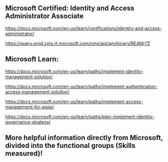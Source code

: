 Microsoft Certified: Identity and Access Administrator Associate
-------------------
https://docs.microsoft.com/en-us/learn/certifications/identity-and-access-administrator/

https://query.prod.cms.rt.microsoft.com/cms/api/am/binary/RE4Mr7Z

Microsoft Learn:
-------------------

https://docs.microsoft.com/en-us/learn/paths/implement-identity-management-solution/

https://docs.microsoft.com/en-us/learn/paths/implement-authentication-access-management-solution/

https://docs.microsoft.com/en-us/learn/paths/implement-access-management-for-apps/

https://docs.microsoft.com/en-us/learn/paths/plan-implement-identity-governance-strategy/

More helpful information directly from Microsoft, divided into the functional groups (Skills measured)!
-------------------

